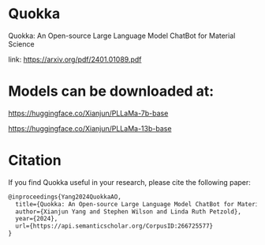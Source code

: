 # Quokka
Quokka: An Open-source Large Language Model ChatBot for Material Science

link: https://arxiv.org/pdf/2401.01089.pdf

# Models can be downloaded at:
https://huggingface.co/Xianjun/PLLaMa-7b-base

https://huggingface.co/Xianjun/PLLaMa-13b-base

# Citation

If you find Quokka useful in your research, please cite the following paper:

```latex
@inproceedings{Yang2024QuokkaAO,
  title={Quokka: An Open-source Large Language Model ChatBot for Material Science},
  author={Xianjun Yang and Stephen Wilson and Linda Ruth Petzold},
  year={2024},
  url={https://api.semanticscholar.org/CorpusID:266725577}
}
```
